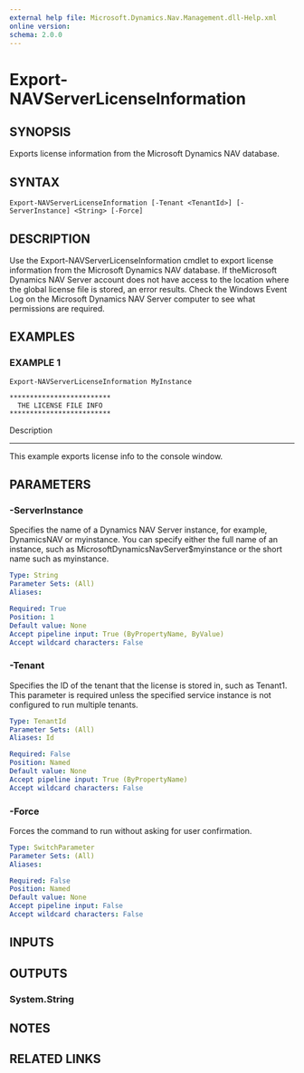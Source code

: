 ```yaml
---
external help file: Microsoft.Dynamics.Nav.Management.dll-Help.xml
online version: 
schema: 2.0.0
---
```


# Export-NAVServerLicenseInformation

## SYNOPSIS
Exports license information from the Microsoft Dynamics NAV database.

## SYNTAX

```
Export-NAVServerLicenseInformation [-Tenant <TenantId>] [-ServerInstance] <String> [-Force]
```

## DESCRIPTION
Use the Export-NAVServerLicenseInformation cmdlet to export license information from the Microsoft Dynamics NAV database.
If theMicrosoft Dynamics NAV Server account does not have access to the location where the global license file is stored, an error results.
Check the Windows Event Log on the Microsoft Dynamics NAV Server computer to see what permissions are required.

## EXAMPLES

### EXAMPLE 1
```
Export-NAVServerLicenseInformation MyInstance

*************************
  THE LICENSE FILE INFO
*************************
```

Description

-----------

This example exports license info to the console window.

## PARAMETERS

### -ServerInstance
Specifies the name of a Dynamics NAV Server instance, for example, DynamicsNAV or myinstance.
You can specify either the full name of an instance, such as MicrosoftDynamicsNavServer$myinstance or the short name such as myinstance.

```yaml
Type: String
Parameter Sets: (All)
Aliases: 

Required: True
Position: 1
Default value: None
Accept pipeline input: True (ByPropertyName, ByValue)
Accept wildcard characters: False
```

### -Tenant
Specifies the ID of the tenant that the license is stored in, such as Tenant1.
This parameter is required unless the specified service instance is not configured to run multiple tenants.

```yaml
Type: TenantId
Parameter Sets: (All)
Aliases: Id

Required: False
Position: Named
Default value: None
Accept pipeline input: True (ByPropertyName)
Accept wildcard characters: False
```

### -Force
Forces the command to run without asking for user confirmation.

```yaml
Type: SwitchParameter
Parameter Sets: (All)
Aliases: 

Required: False
Position: Named
Default value: None
Accept pipeline input: False
Accept wildcard characters: False
```

## INPUTS

## OUTPUTS

### System.String

## NOTES
## RELATED LINKS

